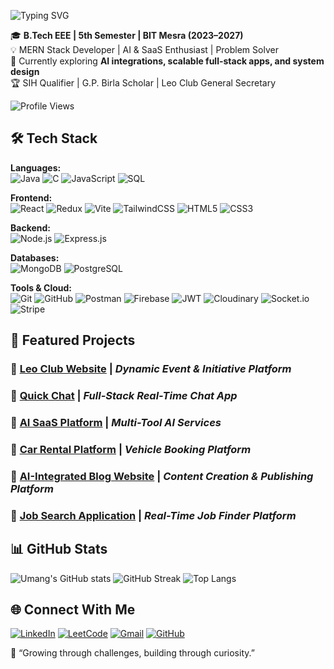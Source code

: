 ![Typing SVG](https://readme-typing-svg.vercel.app/?font=Fira+Code&size=25&color=32CD32&center=true&width=450&lines=Greetings+Programmers!;Myself+Umang+Srivastava...;Welcome+to+my+profile!)

🎓 **B.Tech EEE | 5th Semester | BIT Mesra (2023–2027)**  
💡 MERN Stack Developer | AI & SaaS Enthusiast | Problem Solver  
🌱 Currently exploring **AI integrations, scalable full-stack apps, and system design**  
🏆 SIH Qualifier | G.P. Birla Scholar | Leo Club General Secretary  

![Profile Views](https://komarev.com/ghpvc/?username=umangUS002&label=Profile%20Views&color=0e75b6&style=flat)



## 🛠 Tech Stack  

**Languages:**  
![Java](https://img.shields.io/badge/Java-007396?style=flat-square&logo=openjdk&logoColor=white&logoWidth=20) ![C](https://img.shields.io/badge/C-00599C?style=flat-square&logo=c&logoColor=white&logoWidth=20) ![JavaScript](https://img.shields.io/badge/JavaScript-F7DF1E?style=flat-square&logo=javascript&logoColor=black&logoWidth=20) ![SQL](https://img.shields.io/badge/SQL-003B57?style=flat-square&logo=postgresql&logoColor=white&logoWidth=20)  

**Frontend:**  
![React](https://img.shields.io/badge/React-20232A?style=flat-square&logo=react&logoColor=61DAFB&logoWidth=20) ![Redux](https://img.shields.io/badge/Redux-593D88?style=flat-square&logo=redux&logoColor=white&logoWidth=20) ![Vite](https://img.shields.io/badge/Vite-646CFF?style=flat-square&logo=vite&logoColor=white&logoWidth=20) ![TailwindCSS](https://img.shields.io/badge/TailwindCSS-38B2AC?style=flat-square&logo=tailwind-css&logoColor=white&logoWidth=20) ![HTML5](https://img.shields.io/badge/HTML5-E34F26?style=flat-square&logo=html5&logoColor=white&logoWidth=20) ![CSS3](https://img.shields.io/badge/CSS3-1572B6?style=flat-square&logo=css3&logoColor=white&logoWidth=20)  

**Backend:**  
![Node.js](https://img.shields.io/badge/Node.js-339933?style=flat-square&logo=node.js&logoColor=white&logoWidth=20) ![Express.js](https://img.shields.io/badge/Express.js-000000?style=flat-square&logo=express&logoColor=white&logoWidth=20)  

**Databases:**  
![MongoDB](https://img.shields.io/badge/MongoDB-47A248?style=flat-square&logo=mongodb&logoColor=white&logoWidth=20) ![PostgreSQL](https://img.shields.io/badge/PostgreSQL-4169E1?style=flat-square&logo=postgresql&logoColor=white&logoWidth=20)  

**Tools & Cloud:**  
![Git](https://img.shields.io/badge/Git-F05032?style=flat-square&logo=git&logoColor=white&logoWidth=20) ![GitHub](https://img.shields.io/badge/GitHub-181717?style=flat-square&logo=github&logoColor=white&logoWidth=20) ![Postman](https://img.shields.io/badge/Postman-FF6C37?style=flat-square&logo=postman&logoColor=white&logoWidth=20) ![Firebase](https://img.shields.io/badge/Firebase-FFCA28?style=flat-square&logo=firebase&logoColor=black&logoWidth=20) ![JWT](https://img.shields.io/badge/JWT-000000?style=flat-square&logo=jsonwebtokens&logoColor=white&logoWidth=20) ![Cloudinary](https://img.shields.io/badge/Cloudinary-3448C5?style=flat-square&logo=cloudinary&logoColor=white&logoWidth=20) ![Socket.io](https://img.shields.io/badge/Socket.io-010101?style=flat-square&logo=socket.io&logoColor=white&logoWidth=20) ![Stripe](https://img.shields.io/badge/Stripe-008CDD?style=flat-square&logo=stripe&logoColor=white&logoWidth=20)  



## 🚀 Featured Projects  

### 🔹 [Leo Club Website](https://www.leoclubbitmesra.in/) | *Dynamic Event & Initiative Platform*  
### 🔹 [Quick Chat](https://quick-chat-sepia.vercel.app) | *Full-Stack Real-Time Chat App*  
### 🔹 [AI SaaS Platform](https://ai-saas-app-wine-phi.vercel.app/) | *Multi-Tool AI Services*  
### 🔹 [Car Rental Platform](https://car-rental-seven-wheat.vercel.app) | *Vehicle Booking Platform*  
### 🔹 [AI-Integrated Blog Website](https://quick-blogg.vercel.app/) | *Content Creation & Publishing Platform*  
### 🔹 [Job Search Application](https://job-search-five-chi.vercel.app/) | *Real-Time Job Finder Platform* 


## 📊 GitHub Stats  
![Umang's GitHub stats](https://github-readme-stats.vercel.app/api?username=umangUS002&show_icons=true&theme=tokyonight) 
![GitHub Streak](https://github-readme-streak-stats.herokuapp.com/?user=umangUS002&theme=tokyonight) ![Top Langs](https://github-readme-stats.vercel.app/api/top-langs/?username=umangUS002&layout=compact&theme=tokyonight) 



## 🌐 Connect With Me  
[![LinkedIn](https://img.shields.io/badge/LinkedIn-blue?logo=linkedin&logoColor=white)](https://www.linkedin.com/in/umang-srivastava-339b131b6/)  [![LeetCode](https://img.shields.io/badge/LeetCode-orange?logo=leetcode&logoColor=white)](https://leetcode.com/u/umang-us/)  [![Gmail](https://img.shields.io/badge/Email-red?logo=gmail&logoColor=white)](mailto:umang1gb@gmail.com)  [![GitHub](https://img.shields.io/badge/GitHub-black?logo=github&logoColor=white)](https://github.com/umangUS002)  

🌱 “Growing through challenges, building through curiosity.”
